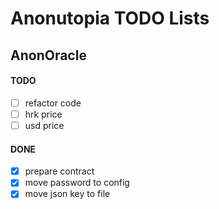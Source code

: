 # Anonutopia TODO Lists

## AnonOracle

#### TODO

- [ ] refactor code
- [ ] hrk price
- [ ] usd price

#### DONE

- [x] prepare contract
- [x] move password to config
- [x] move json key to file
